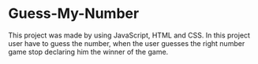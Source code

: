 # Guess-My-Number
This project was made by using JavaScript, HTML and CSS. In this project user have to guess the number, when the user guesses the right number game stop declaring him the winner of the game.
